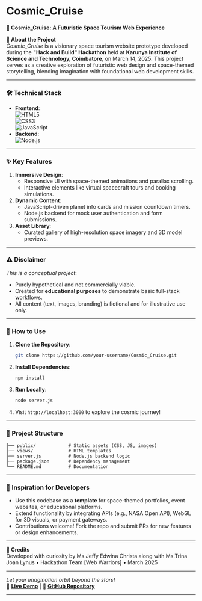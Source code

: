 # Cosmic_Cruise
**🚀 Cosmic_Cruise: A Futuristic Space Tourism Web Experience**  

**🌌 About the Project**  
*Cosmic_Cruise* is a visionary space tourism website prototype developed during the **"Hack and Build" Hackathon** held at **Karunya Institute of Science and Technology, Coimbatore**, on March 14, 2025. This project serves as a creative exploration of futuristic web design and space-themed storytelling, blending imagination with foundational web development skills.  

---

### **🛠️ Technical Stack**  
- **Frontend**:  
  ![HTML5](https://img.shields.io/badge/HTML5-E34F26?style=flat&logo=html5&logoColor=white)  
  ![CSS3](https://img.shields.io/badge/CSS3-1572B6?style=flat&logo=css3&logoColor=white)  
  ![JavaScript](https://img.shields.io/badge/JavaScript-F7DF1E?style=flat&logo=javascript&logoColor=black)  
- **Backend**:  
  ![Node.js](https://img.shields.io/badge/Node.js-43853D?style=flat&logo=node.js&logoColor=white)  

---

### **✨ Key Features**  
1. **Immersive Design**:  
   - Responsive UI with space-themed animations and parallax scrolling.  
   - Interactive elements like virtual spacecraft tours and booking simulations.  
2. **Dynamic Content**:  
   - JavaScript-driven planet info cards and mission countdown timers.  
   - Node.js backend for mock user authentication and form submissions.  
3. **Asset Library**:  
   - Curated gallery of high-resolution space imagery and 3D model previews.  

---

### **⚠️ Disclaimer**  
*This is a conceptual project*:  
- Purely hypothetical and not commercially viable.  
- Created for **educational purposes** to demonstrate basic full-stack workflows.  
- All content (text, images, branding) is fictional and for illustrative use only.  

---

### **🚀 How to Use**  
1. **Clone the Repository**:  
   ```bash  
   git clone https://github.com/your-username/Cosmic_Cruise.git  
   ```  
2. **Install Dependencies**:  
   ```bash  
   npm install  
   ```  
3. **Run Locally**:  
   ```bash  
   node server.js  
   ```  
4. Visit `http://localhost:3000` to explore the cosmic journey!  

---

### **📂 Project Structure**  
```  
├── public/            # Static assets (CSS, JS, images)  
├── views/             # HTML templates  
├── server.js          # Node.js backend logic  
├── package.json       # Dependency management  
└── README.md          # Documentation  
```  

---

### **🌟 Inspiration for Developers**  
- Use this codebase as a **template** for space-themed portfolios, event websites, or educational platforms.  
- Extend functionality by integrating APIs (e.g., NASA Open API), WebGL for 3D visuals, or payment gateways.  
- Contributions welcome! Fork the repo and submit PRs for new features or design enhancements.  

---

**🌠 Credits**  
Developed with curiosity by Ms.Jeffy Edwina Christa along with Ms.Trina Joan Lynus • Hackathon Team [Web Warriors] • March 2025  

---

*Let your imagination orbit beyond the stars!*  
🔗 **[Live Demo](#)** | 📂 **[GitHub Repository](#)**  

---
